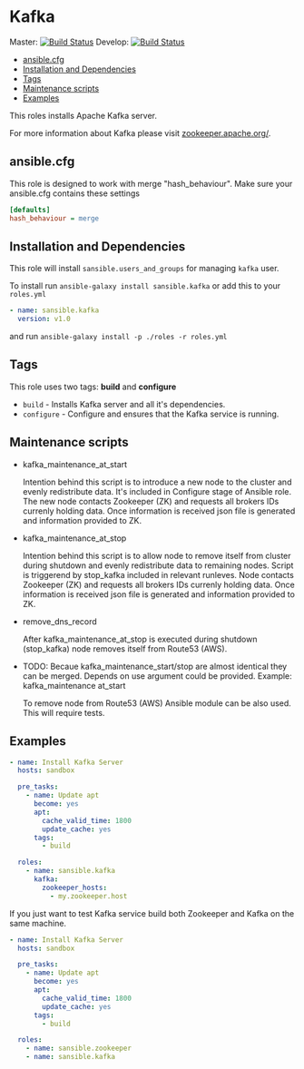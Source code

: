 # Kafka

Master: [![Build Status](https://travis-ci.org/sansible/kafka.svg?branch=master)](https://travis-ci.org/sansible/kafka)
Develop: [![Build Status](https://travis-ci.org/sansible/kafka.svg?branch=develop)](https://travis-ci.org/sansible/kafka)

* [ansible.cfg](#ansible-cfg)
* [Installation and Dependencies](#installation-and-dependencies)
* [Tags](#tags)
* [Maintenance scripts](#maintenance-scripts)
* [Examples](#examples)

This roles installs Apache Kafka server.

For more information about Kafka please visit
[zookeeper.apache.org/](http://kafka.apache.org/).




## ansible.cfg

This role is designed to work with merge "hash_behaviour". Make sure your
ansible.cfg contains these settings

```INI
[defaults]
hash_behaviour = merge
```




## Installation and Dependencies

This role will install `sansible.users_and_groups` for managing `kafka`
user.

To install run `ansible-galaxy install sansible.kafka` or add this to your
`roles.yml`

```YAML
- name: sansible.kafka
  version: v1.0
```

and run `ansible-galaxy install -p ./roles -r roles.yml`




## Tags

This role uses two tags: **build** and **configure**

* `build` - Installs Kafka server and all it's dependencies.
* `configure` - Configure and ensures that the Kafka service is running.




## Maintenance scripts

* kafka_maintenance_at_start

  Intention behind this script is to introduce a new node to the cluster and evenly
  redistribute data. It's included in Configure stage of Ansible role.
  The new node contacts Zookeeper (ZK) and requests all brokers IDs currenly holding data.
  Once information is received json file is generated and information provided to ZK.


* kafka_maintenance_at_stop

  Intention behind this script is to allow node to remove itself from cluster during shutdown
  and evenly redistribute data to remaining nodes. Script is triggerend by stop_kafka included
  in relevant runleves.
  Node contacts Zookeeper (ZK) and requests all brokers IDs currenly holding data.
  Once information is received json file is generated and information provided to ZK.

* remove_dns_record

  After kafka_maintenance_at_stop is executed during shutdown (stop_kafka) node removes itself
  from Route53 (AWS).

* TODO:
  Becaue kafka_maintenance_start/stop are almost identical they can be merged.
  Depends on use argument could be provided.
  Example:
  kafka_maintenance at_start

  To remove node from Route53 (AWS) Ansible module can be also used.
  This will require tests.



## Examples

```YAML
- name: Install Kafka Server
  hosts: sandbox

  pre_tasks:
    - name: Update apt
      become: yes
      apt:
        cache_valid_time: 1800
        update_cache: yes
      tags:
        - build

  roles:
    - name: sansible.kafka
      kafka:
        zookeeper_hosts:
          - my.zookeeper.host
```

If you just want to test Kafka service build both Zookeeper and Kafka on the
same machine.

```YAML
- name: Install Kafka Server
  hosts: sandbox

  pre_tasks:
    - name: Update apt
      become: yes
      apt:
        cache_valid_time: 1800
        update_cache: yes
      tags:
        - build

  roles:
    - name: sansible.zookeeper
    - name: sansible.kafka
```
